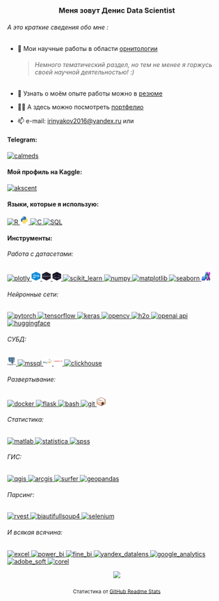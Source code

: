 
<h3 align="center">
    Меня зовут Денис Data Scientist
</h3>
<h6 align="left">
    А это краткие сведения обо мне : 
</h6>

- 📝 Мои научные работы в области [орнитологии](https://www.biosoil.ru/Employee/irinyakov)
  > <h6 align="left">Немного тематический раздел, но тем не менее я горжусь своей научной деятельностью! :) </h6>

- 📄 Узнать о моём опыте работы можно в [резюме](https://drive.google.com/file/d/11I-BohqVzxg7jRKndSpuDl7Sla-CA4BH/view?usp=sharing)
- 👨‍💻 А здесь можно посмотреть [портфелио](https://www.datascienceportfol.io/karnaksp)
- 📫 e-mail: irinyakov2016@yandex.ru или

<h4 align="left">Telegram:</h3> 
    <p align="left"> 
        <a href="https://t.me/calmeds" target="blank">
            <img align="center" src="https://upload.wikimedia.org/wikipedia/commons/8/82/Telegram_logo.svg" alt="calmeds" height="15" width="15" />
        </a>
    </p>
<h4 align="left">Мой профиль на Kaggle:</h3>
    <p align="left">
        <a href="https://kaggle.com/akscent" target="blank">
            <img align="center" src="https://raw.githubusercontent.com/rahuldkjain/github-profile-readme-generator/master/src/images/icons/Social/kaggle.svg" alt="akscent" height="15" width="15" />
        </a>
    </p>
<h4 align="left">Языки, которые я использую:</h3>
    <p align="left"> 
        <a href="https://www.r-project.org" target="_blank" rel="noreferrer"> 
            <img src="https://www.r-project.org/logo/Rlogo.svg" alt="R" width="20" height="20"/>
        </a> 
        <a href="https://www.python.org" target="_blank" rel="noreferrer"> 
            <img src="https://raw.githubusercontent.com/devicons/devicon/master/icons/python/python-original.svg" alt="Python" width="20" height="20"/> 
        </a> 
        <a href="https://www.iso.org/standard/74528.html" target="_blank" rel="noreferrer"> 
            <img src="https://upload.wikimedia.org/wikipedia/commons/1/18/C_Programming_Language.svg" alt="C" width="20" height="20"/> 
        </a> 
        <a href="https://www.iso.org/standard/63555.html" target="_blank" rel="noreferrer"> 
            <img src="https://db.cs.uni-tuebingen.de/teaching/ws2223/sql-is-a-programming-language/logo.svg" alt="SQL" width="20" height="20"/> 
        </a> 

<h4 align="left">Инструменты:</h3>
    <h6 align="left">Работа с датасетами:</h6>
        <p align="left"> 
            <a href="https://plotly.com/python/" target="_blank" rel="noreferrer"> 
                <img src="https://www.vectorlogo.zone/logos/plot_ly/plot_ly-icon.svg" alt="plotly" width="20" height="20"/> 
            </a>
            <a href="https://shiny.rstudio.com/" target="_blank" rel="noreferrer"> 
                <img src="https://raw.githubusercontent.com/rstudio/hex-stickers/580e9bada770756d25dbd3696159744d1e9c9251/SVG/shiny.svg" alt="shiny" width="20" height="20"/> 
            </a>
            <a href="https://www.tidyverse.org/" target="_blank" rel="noreferrer"> 
                <img src="https://raw.githubusercontent.com/rstudio/hex-stickers/580e9bada770756d25dbd3696159744d1e9c9251/SVG/tidyverse.svg" alt="tidiverse" width="20" height="20"/> 
            </a>
            <a href="https://www.tidymodels.org//" target="_blank" rel="noreferrer"> 
                <img src="https://raw.githubusercontent.com/rstudio/hex-stickers/580e9bada770756d25dbd3696159744d1e9c9251/SVG/tidymodels.svg" alt="tidymodels" width="20" height="20"/> 
            </a>
            <a href="https://scikit-learn.org/" target="_blank" rel="noreferrer"> 
                <img src="https://upload.wikimedia.org/wikipedia/commons/0/05/Scikit_learn_logo_small.svg" alt="scikit_learn" width="20" height="20"/> 
            </a>
            <a href="https://numpy.org" target="_blank" rel="noreferrer"> 
                <img src="https://www.vectorlogo.zone/logos/numpy/numpy-icon.svg" alt="numpy" width="20" height="20"/> 
            </a>
            <a href="https://matplotlib.org/" target="_blank" rel="noreferrer"> 
                <img src="https://upload.wikimedia.org/wikipedia/commons/8/84/Matplotlib_icon.svg" alt="matplotlib" width="20" height="20"/> 
            </a>
            <a href="https://seaborn.pydata.org/" target="_blank" rel="noreferrer"> 
                <img src="https://seaborn.pydata.org/_images/logo-mark-lightbg.svg" alt="seaborn" width="20" height="20"/> 
            </a> 
            <a href="https://jax.readthedocs.io/en/latest/index.html" target="_blank" rel="noreferrer"> 
                <img src="https://raw.githubusercontent.com/google/jax/c6457f31531f5da30b4236c4a7df84f5c3e53f5a/images/jax_logo.svg" alt="jax" width="20" height="20"/> 
            </a>
        </p>
    <h6 align="left">Нейронные сети:</h6>
        <p align="left"> 
            <a href="https://pytorch.org/" target="_blank" rel="noreferrer">
                <img src="https://www.vectorlogo.zone/logos/pytorch/pytorch-icon.svg" alt="pytorch" width="20" height="20"/> 
            </a> 
            <a href="https://www.tensorflow.org" target="_blank" rel="noreferrer"> 
                <img src="https://www.vectorlogo.zone/logos/tensorflow/tensorflow-icon.svg" alt="tensorflow" width="20" height="20"/> 
            </a>
            <a href="https://keras.io/" target="_blank" rel="noreferrer"> 
                <img src="https://raw.githubusercontent.com/valohai/ml-logos/d8dfb916e50a93a41f3b1ed2ca7bd3dbc77030a2/keras.svg" alt="keras" width="20" height="20"/> 
            </a>
            <a href="https://opencv.org/" target="_blank" rel="noreferrer"> 
                <img src="https://www.vectorlogo.zone/logos/opencv/opencv-icon.svg" alt="opencv" width="20" height="20"/> 
            </a>
            <a href="https://h20.ai/" target="_blank" rel="noreferrer"> 
                <img src="https://h2o.ai/content/experience-fragments/h2o/us/en/site/footer/master/_jcr_content/root/container/footer/logo.coreimg.svg/1679581186091/h2o-logo.svg" alt="h2o" width="20" height="20"/> 
            </a>
            <a href="https://platform.openai.com/" target="_blank" rel="noreferrer"> 
                <img src="https://upload.wikimedia.org/wikipedia/commons/0/04/ChatGPT_logo.svg" alt="openai api" width="20" height="20"/> 
            </a>
            <a href="https://huggingface.co/" target="_blank" rel="noreferrer"> 
                <img src="https://huggingface.co/datasets/huggingface/brand-assets/resolve/main/hf-logo.png" alt="huggingface" width="20" height="20"/> 
            </a>
        </p>
    <h6 align="left">СУБД:</h6>
        <p align="left"> 
            <a href="https://www.postgresql.org" target="_blank" rel="noreferrer"> 
                <img src="https://raw.githubusercontent.com/devicons/devicon/master/icons/postgresql/postgresql-original-wordmark.svg" alt="postgresql" width="20" height="20"/> 
            </a> 
            <a href="https://www.microsoft.com/en-us/sql-server" target="_blank" rel="noreferrer"> 
                <img src="https://www.svgrepo.com/show/303229/microsoft-sql-server-logo.svg" alt="mssql" width="20" height="20"/> 
            </a> 
            <a href="https://www.mysql.com/" target="_blank" rel="noreferrer"> 
                <img src="https://raw.githubusercontent.com/devicons/devicon/master/icons/mysql/mysql-original-wordmark.svg" alt="mysql" width="20" height="20"/> 
            </a> 
            <a href="https://www.oracle.com/" target="_blank" rel="noreferrer"> 
                <img src="https://raw.githubusercontent.com/devicons/devicon/master/icons/oracle/oracle-original.svg" alt="oracle" width="20" height="20"/> 
            </a>
            <a href="https://clickhouse.com/" target="_blank" rel="noreferrer"> 
                <img src="https://cdn.worldvectorlogo.com/logos/clickhouse.svg" alt="clickhouse" width="20" height="20"/> 
            </a>
        </p>
    <h6 align="left">Развертывание:</h6>
        <p align="left"> 
            <a href="https://www.docker.com/" target="_blank" rel="noreferrer"> 
                <img src="https://cdn.jsdelivr.net/gh/devicons/devicon/icons/docker/docker-original-wordmark.svg" alt="docker" width="20" height="20"/> 
            </a>
            <a href="https://flask.palletsprojects.com/en/2.3.x/" target="_blank" rel="noreferrer"> 
                <img src="https://www.vectorlogo.zone/logos/pocoo_flask/pocoo_flask-icon.svg" alt="flask" width="20" height="20"/> 
            </a> 
            <a href="https://www.gnu.org/software/bash/" target="_blank" rel="noreferrer"> 
                <img src="https://cdn.jsdelivr.net/gh/devicons/devicon/icons/bash/bash-original.svg" alt="bash" width="20" height="20"/> 
            </a> 
            <a href="https://git-scm.com/" target="_blank" rel="noreferrer"> 
                <img src="https://cdn.jsdelivr.net/gh/devicons/devicon/icons/git/git-original-wordmark.svg" alt="git" width="20" height="20"/> 
            </a>
            <a href="https://vetiver.rstudio.com/" target="_blank" rel="noreferrer"> 
                <img src="https://raw.githubusercontent.com/rstudio/hex-stickers/580e9bada770756d25dbd3696159744d1e9c9251/SVG/vetiver.svg" alt="vetivier" width="20" height="20"/> 
            </a>
        </p>
    <h6 align="left">Статистика:</h6>
        <p align="left"> 
            <a href="https://www.mathworks.com/" target="_blank" rel="noreferrer"> 
                <img src="https://upload.wikimedia.org/wikipedia/commons/2/21/Matlab_Logo.png" alt="matlab" width="20" height="20"/> 
            </a>
            <a href="https://docs.tibco.com/products/tibco-statistica-14-0-1/" target="_blank" rel="noreferrer"> 
                <img src="https://www.fortsoft.com.ua/upload/iblock/f57/statsoft_statistica_fortsoft.png" alt="statistica" width="20" height="20"/> 
            </a>
            <a href="https://www.ibm.com/products/spss-statistics" target="_blank" rel="noreferrer"> 
                <img src="https://www.pngfind.com/pngs/m/339-3393438_spss-spss-logo-hd-png-download.png" alt="spss" width="20" height="20"/> 
            </a>
        </p>
    <h6 style="margin-left: 0px;">ГИС:</h6>
        <p style="margin-left: 0px;"> 
            <a href="https://qgis.org/" target="_blank" rel="noreferrer"> 
                <img src="https://www.vectorlogo.zone/logos/qgis/qgis-icon.svg" alt="qgis" width="20" height="20"/> 
            </a>
            <a href="https://arcgis.com/" target="_blank" rel="noreferrer"> 
                <img src="https://upload.wikimedia.org/wikipedia/commons/d/df/ArcGIS_logo.png" alt="arcgis" width="20" height="20"/> 
            </a>
            <a href="https://www.goldensoftware.com/products/surfer" target="_blank" rel="noreferrer"> 
                <img src="https://www.goldensoftware.com/images/Website_Logos/icon-Surfer.png" alt="surfer" width="20" height="20"/> 
            </a>
            <a href="https://geopandas.org/" target="_blank" rel="noreferrer"> 
                <img src="https://geopandas.org/en/stable/_images/geopandas_icon.png" alt="geopandas" width="20" height="20"/> 
            </a>
        </p>
    <h6 align="left">Парсинг:</h6>
        <p align="left"> 
            <a href="https://rvest.tidyverse.org/" target="_blank" rel="noreferrer"> 
                <img src="https://rvest.tidyverse.org/logo.png" alt="rvest" width="20" height="20"/> 
            </a>
            <a href="https://www.crummy.com/software/BeautifulSoup/" target="_blank" rel="noreferrer"> 
                <img src="https://www.crummy.com/software/BeautifulSoup/10.1.jpg" alt="biautifullsoup4" width="20" height="20"/> 
            </a>
            <a href="https://www.selenium.dev/" target="_blank" rel="noreferrer"> 
                <img src="https://seeklogo.com/images/S/selenium-logo-A1B53CEFB0-seeklogo.com.png" alt="selenium" width="20" height="20"/> 
            </a>
        </p>
    <h6 align="left">И всякая всячина:</h6>
        <p align="left"> 
            <a href="https://www.microsoft.com/ru-ru/microsoft-365/excel" target="_blank" rel="noreferrer"> 
                <img src="https://upload.wikimedia.org/wikipedia/commons/thumb/3/34/Microsoft_Office_Excel_%282019%E2%80%93present%29.svg/2203px-Microsoft_Office_Excel_%282019%E2%80%93present%29.svg.png" alt="excel" width="20" height="20"/> 
            </a>
            <a href="https://powerbi.microsoft.com/ru-ru/" target="_blank" rel="noreferrer"> 
                <img src="https://upload.wikimedia.org/wikipedia/commons/thumb/c/cf/New_Power_BI_Logo.svg/630px-New_Power_BI_Logo.svg.png" alt="power_bi" width="20" height="20"/> 
            </a>
            <a href="https://intl.finebi.com/" target="_blank" rel="noreferrer"> 
                <img src="https://bkimg.cdn.bcebos.com/pic/0df3d7ca7bcb0a4668221e636263f6246b60af6c?x-bce-process=image/watermark,image_d2F0ZXIvYmFpa2U4MA==,g_7,xp_5,yp_5" alt="fine_bi" width="20" height="20"/> 
            </a>
            <a href="https://cloud.yandex.ru/services/datalens" target="_blank" rel="noreferrer"> 
                <img src="https://business-planner.ru/wp-content/uploads/2021/12/Yandex-DataLens-Logo-optimized.png" alt="yandex_datalens" width="20" height="20"/> 
            </a>
            <a href="https://analytics.google.com/" target="_blank" rel="noreferrer"> 
                <img src="https://upload.wikimedia.org/wikipedia/commons/thumb/7/77/GAnalytics.svg/1200px-GAnalytics.svg.png" alt="google_analytics" width="20" height="20"/> 
            </a>
            <a href="https://www.adobe.com/ru/" target="_blank" rel="noreferrer"> 
                <img src="https://encrypted-tbn0.gstatic.com/images?q=tbn:ANd9GcSlq_bBAPg2bOSSlHTm792MVgxPCarZRK3JLzvbPidoFCH7-zez4uggyHuW2lU6TOwJqtg&usqp=CAU" alt="adobe_soft" width="20" height="20"/> 
            </a>
            <a href="https://www.coreldraw.com/" target="_blank" rel="noreferrer"> 
                <img src="https://upload.wikimedia.org/wikipedia/commons/thumb/9/97/LOGO-CORELDRAW-GRAPHICS-SUITE.svg/1791px-LOGO-CORELDRAW-GRAPHICS-SUITE.svg.png" alt="corel" width="20" height="20"/> 
            </a>
        </p>


<p align="center">
    <a>
        <img width="50%" src="https://github-readme-stats.vercel.app/api/top-langs/?username=akscent&hide=css,jupyter+notebook,html&layout=compact&card_height=100&langs_count=10&theme=default&hide_border=true&custom_title=Статистика+по+языкам:&title_color=2f850a">
    </a>
</p>

<!-- добавьте следующую строку -->
<p align="center">
  <sub>Статистика от <a href="https://github.com/anuraghazra/github-readme-stats">GitHub Readme Stats</a></sub>
</p>

